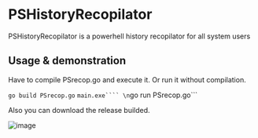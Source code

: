 # PSHistoryRecopilator
PSHistoryRecopilator is a powerhell history recopilator for all system users

## Usage & demonstration

Have to compile PSrecop.go and execute it. Or run it without compilation.

```go build PSrecop.go```
```main.exe````
\n```go run PSrecop.go```

Also you can download the release builded.

![image](https://github.com/a11cyberbull/PSHistoryRecopilator/assets/103254517/ac75a796-638b-40f6-bb3f-bc43bb974b36)
